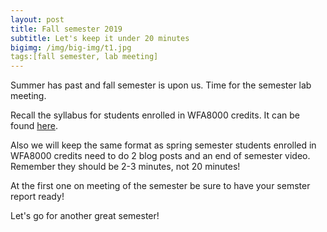 ```yaml
---
layout: post
title: Fall semester 2019
subtitle: Let's keep it under 20 minutes
bigimg: /img/big-img/t1.jpg
tags:[fall semester, lab meeting]
---
```



Summer has past and fall semester is upon us. Time for the semester lab meeting. 

Recall the syllabus for students enrolled in WFA8000 credits. It can be found [here](https://mcolvin.github.io/WFA8000-Research-Credits/syllabus.html).

Also we will keep the same format as spring semester students enrolled in WFA8000 credits
need to do 2 blog posts and an end of semester video. Remember they should be 
2-3 minutes, not 20 minutes!

At the first one on meeting of the semester be sure to have your semster report ready!

Let's go for another great semester!


